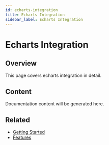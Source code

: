 ```yaml
---
id: echarts-integration
title: Echarts Integration
sidebar_label: Echarts Integration
---
```


# Echarts Integration

## Overview

This page covers echarts integration in detail.

## Content

Documentation content will be generated here.

## Related

- [Getting Started](/getting-started)
- [Features](/features)
